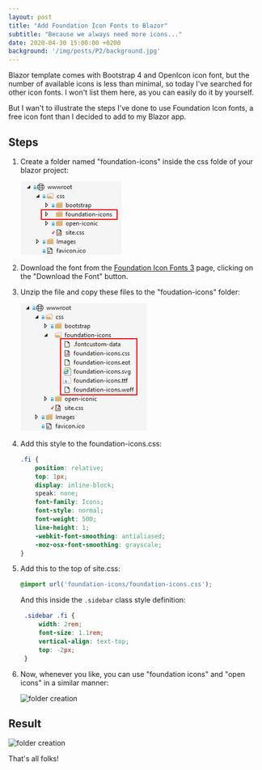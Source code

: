 ```yaml
---
layout: post
title: "Add Foundation Icon Fonts to Blazor"
subtitle: "Because we always need more icons..."
date: 2020-04-30 15:00:00 +0200
background: '/img/posts/P2/background.jpg'
---
```


Blazor template comes with Bootstrap 4 and OpenIcon icon font, but the number of available icons is less than minimal, so today I've searched for other icon fonts. I won't list them here, as you can easily do it by yourself.

But I wan't to illustrate the steps I've done to use Foundation Icon fonts, a free icon font than I decided to add to my Blazor app.

## Steps

1. Create a folder named "foundation-icons" inside the css folde of your blazor project:

   ![folder creation](/img/posts/P2/001.png)

2. Download the font from the [Foundation Icon Fonts 3](https://zurb.com/playground/foundation-icon-fonts-3) page, clicking on the "Download the Font" button.

3. Unzip the file and copy these files to the "foudation-icons" folder:

   ![folder creation](/img/posts/P2/002.png)

4. Add this style to the foundation-icons.css:

    ```css
    .fi {
        position: relative;
        top: 1px;
        display: inline-block;
        speak: none;
        font-family: Icons;
        font-style: normal;
        font-weight: 500;
        line-height: 1;
        -webkit-font-smoothing: antialiased;
        -moz-osx-font-smoothing: grayscale;
    }
    ```

5. Add this to the top of site.css:

    ```css
    @import url('foundation-icons/foundation-icons.css');
    ```

   And this inside the `.sidebar` class style definition:

   ```css
    .sidebar .fi {
	    width: 2rem;
	    font-size: 1.1rem;
	    vertical-align: text-top;
	    top: -2px;
	}
    ```

6. Now, whenever you like, you can use "foundation icons" and "open icons" in a similar manner:

   ![folder creation](/img/posts/P2/003.png)

## Result

![folder creation](/img/posts/P2/004.png)

That's all folks!